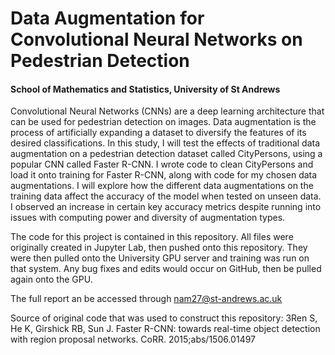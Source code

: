 # Data Augmentation for Convolutional Neural Networks on Pedestrian Detection

#### School of Mathematics and Statistics, University of St Andrews

Convolutional Neural Networks (CNNs) are a deep learning architecture that can be used for pedestrian detection on images. Data augmentation is the process of artificially expanding a dataset to diversify the features of its desired classifications. In this study, I will test the effects of traditional data augmentation on a pedestrian detection dataset called CityPersons, using a popular CNN called Faster R-CNN. I wrote code to clean CityPersons and load it onto training for Faster R-CNN, along with code for my chosen data augmentations. I will explore how the different data augmentations on the training data affect the accuracy of the model when tested on unseen data. I observed an increase in certain key accuracy metrics despite running into issues with computing power and diversity of augmentation types.

The code for this project is contained in this repository. All files were originally created in Jupyter Lab, then pushed onto this repository. They were then pulled onto the University GPU server and training was run on that system. Any bug fixes and edits would occur on GitHub, then be pulled again onto the GPU.

The full report an be accessed through nam27@st-andrews.ac.uk

Source of original code that was used to construct this repository:
3Ren S, He K, Girshick RB, Sun J. Faster R-CNN: towards real-time object detection with region proposal networks. CoRR. 2015;abs/1506.01497
